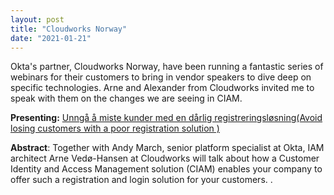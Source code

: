 ```yaml
---
layout: post
title: "Cloudworks Norway"
date: "2021-01-21"
---
```


Okta's partner, Cloudworks Norway, have been running a fantastic series of webinars for their customers to bring in vendor speakers to dive deep on specific technologies. Arne and Alexander from Cloudworks invited  me to speak with them on the changes we are seeing in CIAM.

**Presenting:** [Unngå å miste kunder med en dårlig registreringsløsning(Avoid losing customers with a poor registration solution )](https://info.cloudworks.no/opptak-webinar-ciam)

**Abstract**: Together with Andy March, senior platform specialist at Okta, IAM architect Arne Vedø-Hansen at Cloudworks will talk about how a Customer Identity and Access Management solution (CIAM) enables your company to offer such a registration and login solution for your customers. .
